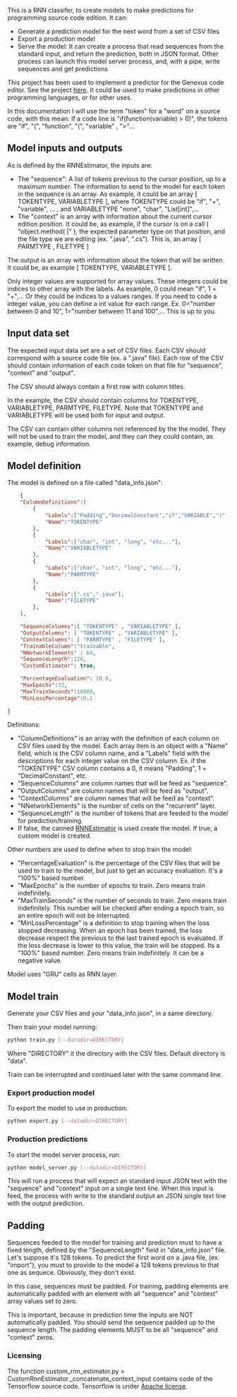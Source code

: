 
This is a RNN classifer, to create models to make predictions for programming source code edition.
It can:

* Generate a prediction model for the next word  from a set of CSV files
* Export a production model
* Serve the model: It can create a process that read sequences from the standard input, and return the prediction, both in JSON format.
  Other process can launch this model server process, and, with a pipe, write sequences and get predictions


This project has been used to implement a predictor for the Genexus code editor. See the project [here](http://lsigxextensions.sourceforge.net/prediccion.shtml). It could be used to make predictions in other programming languages, or for other uses.

In this documentation I will use the term "token" for a "word" on a source code, with this mean: If a code line is "if(function(variable) > 0)", the tokens are "if", "(", "function", "(", "variable" , ">"...

## Model inputs and outputs

As is defined by the RNNEstimator, the inputs are:
* The "sequence": A list of tokens previous to the cursor position, up to a maximum number. The information to send to the model for each
  token in the sequence is an array. As example, it could be an array [ TOKENTYPE, VARIABLETYPE ], where TOKENTYPE could be "if", "+",
  "variable", ... , and VARIABLETYPE "none", "char", "List[int]",...
* The "context" is an array with information about the current cursor edition position. It could be, as example, if the cursor is on a call
  ( "object.method( |" ), the expected parameter type on that position, and the file type we are editing (ex. ".java", ".cs"). This is, an
  array [ PARMTYPE , FILETYPE ]

The output is an array with information about the token that will be written. It could be, as example [ TOKENTYPE, VARIABLETYPE ].

Only integer values are supported for array values. These integers could be indices to other array with the labels. As example, 0 could mean
"if", 1 = "+",... Or they could be indices to a values ranges. If you need to code a integer value, you can define a int value for each range. Ex. 0="number between 0 and 10", 1="number between 11 and 100",... This is up to you.

## Input data set

The expected input data set are a set of CSV files. Each CSV should correspond with a source code file (ex. a ".java" file). Each row of the
CSV should contain information of each code token on that file for "sequence", "context" and "output".

The CSV should always contain a first row with column titles.

In the example, the CSV should contain columns for TOKENTYPE, VARIABLETYPE, PARMTYPE, FILETYPE. Note that TOKENTYPE and VARIABLETYPE will
be used both for input and output.

The CSV can contain other columns not referenced by the the model. They will not be used to train the model, and they can they could contain, 
as example, debug information.

## Model definition

The model is defined on a file called "data_info.json":

```json
    {
    "ColumnDefinitions":[
        {
            "Labels":["Padding","DecimalConstant","if","VARIABLE","(" , "etc..." ],
            "Name":"TOKENTYPE"
        },
        {
            "Labels":["char", "int", "long", "etc..."],
            "Name":"VARIABLETYPE"
        },
        {
            "Labels":["char", "int", "long", "etc..."],
            "Name":"PARMTYPE"
        },
        {
            "Labels":[".cs",".java"],
            "Name":"FILETYPE"
        },
    ],

    "SequenceColumns":[ "TOKENTYPE" , "VARIABLETYPE" ],
    "OutputColumns": [ "TOKENTYPE" , "VARIABLETYPE" ],
    "ContextColumns": [ "PARMTYPE" , "FILETYPE" ],
    "TrainableColumn":"trainable", 
    "NNetworkElements" : 64,
    "SequenceLength":128,
    "CustomEstimator": true,

    "PercentageEvaluation": 10.0,
    "MaxEpochs":32,
    "MaxTrainSeconds":18000,
    "MinLossPercentage":0.1
    
}
```

Definitions:
* "ColumnDefinitions" is an array with the definition of each column on CSV files used by the model. Each array item is an object with
  a "Name" field, which is the CSV column name, and a "Labels" field with the descriptions for each integer value on the CSV column.
  Ex. if the "TOKENTYPE" CSV column contains a 0, it means "Padding", 1 = "DecimalConstant", etc.
* "SequenceColumns" are column names that will be feed as "sequence".
* "OutputColumns" are column names that will be feed as "output".
* "ContextColumns" are column names that will be feed as "context".
* "NNetworkElements" is the number of cells on the "recurrent" layer.
* "SequenceLength" is the number of tokens that are feeded to the model for prediction/training.
* If false, the canned [RNNEstimator](https://www.tensorflow.org/api_docs/python/tf/contrib/estimator/RNNEstimator) is used create the
  model. If true, a custom model is created.

Other numbers are used to define when to stop train the model:
* "PercentageEvaluation" is the percentage of the CSV files that will be used to train to the model, but just to get an accuracy evaluation.
  It's a "100%" based number.
* "MaxEpochs" is the number of epochs to train. Zero means train indefinitely.
* "MaxTrainSeconds" is the number of seconds to train. Zero means train indefinitely. This number will be checked after ending a epoch train,
  so an entire epoch will not be interrupted.
* "MinLossPercentage" is a definition to stop training when the loss stopped decreasing. When an epoch has been trained, the loss decrease 
  respect the previous to the last trained epoch is evaluated. If the loss decrease is lower to this value, the train will be stopped.
  Its a "100%" based number. Zero means train indefinitely. It can be a negative value.

Model uses "GRU" cells as RNN layer.

## Model train

Generate your CSV files and your "data_info.json", in a same directory. 


Then train your model running:

```bash
python train.py [--datadir=DIRECTORY]
```

Where "DIRECTORY" it the directory with the CSV files. Default directory is "data".

Train can be interrupted and continued later with the same command line.

### Export production model

To export the model to use in production:

```bash
python export.py [--datadir=DIRECTORY]
```

### Production predictions

To start the model server process, run:

```bash
python model_server.py [--datadir=DIRECTORY]
```

This will run a process that will expect an standard input JSON text with the "sequence" and "context" input on a single text line.
When this input is feed, the process with write to the standard output an JSON single text line with the output prediction.

## Padding

Sequences feeded to the model for training and prediction must to have a fixed length, defined by the "SequenceLength" field in 
"data_info.json" file. Let's suppose it's 128 tokens. To predict the first
word on a .java file, (ex. "import"), you must to provide to the model a 128 tokens previous to that one as sequece. 
Obviously, they don't exist.

In this case, sequences must be padded. For training, padding elements are automatically padded with an element with all "sequence" and "context" array values set to zero. 

This is important, because in prediction time the inputs are NOT automatically padded. You should send the sequence padded up to the
sequence length. The padding elements MUST to be all "sequence" and "context" zeros.

### Licensing

The function custom_rnn_estimator.py > CustomRnnEstimator._concatenate_context_input contains code of the Tensorflow
source code. Tensorflow is under [Apache license](http://www.apache.org/licenses/LICENSE-2.0).
